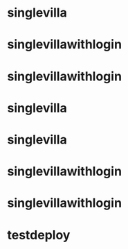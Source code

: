 # singlevilla
# singlevillawithlogin
# singlevillawithlogin
# singlevilla
# singlevilla
# singlevillawithlogin
# singlevillawithlogin
# testdeploy
